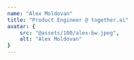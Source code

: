 ```yaml
---
name: "Alex Moldovan"
title: "Product Engineer @ together.ai"
avatar: {
    src: "@assets/100/alex-bw.jpeg",
    alt: "Alex Moldovan"
}
---
```

